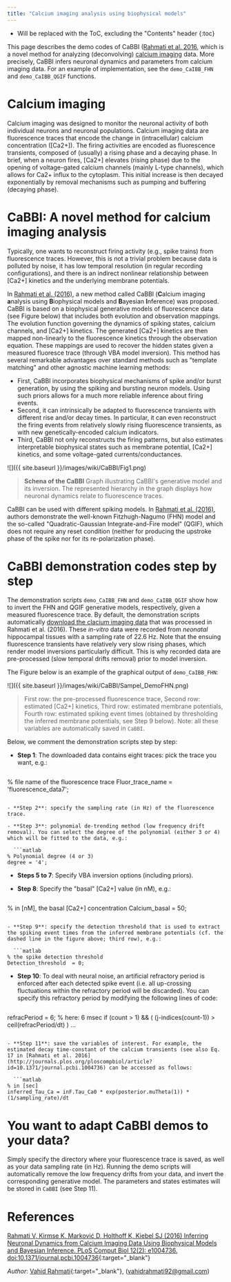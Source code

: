 ```yaml
---
title: "Calcium imaging analysis using biophysical models"
---
```

* Will be replaced with the ToC, excluding the "Contents" header
{:toc}


This page describes the demo codes of CaBBI ([Rahmati et al. 2016](http://journals.plos.org/ploscompbiol/article?id=10.1371/journal.pcbi.1004736), which is a novel method for analyzing (deconvolving) [calcium imaging](https://en.wikipedia.org/wiki/Calcium_imaging) data. More precisely, CaBBI infers neuronal dynamics and parameters from calcium imaging data. For an example of implementation, see the `demo_CaIBB_FHN` and `demo_CaIBB_QGIF` functions.

# Calcium imaging
Calcium imaging was designed to monitor the neuronal activity of both individual neurons and neuronal populations. Calcium imaging data are fluorescence traces that encode the change in (intracellular) calcium concentration ([Ca2+]). The firing activities are encoded as fluorescence transients, composed of (usually) a rising phase and a decaying phase. In brief, when a neuron fires, [Ca2+] elevates (rising phase) due to the opening of voltage-gated calcium channels (mainly L-type channels), which allows for Ca2+ influx to the cytoplasm. This initial increase is then decayed exponentially by removal mechanisms such as pumping and buffering (decaying phase). 

# CaBBI: A novel method for calcium imaging analysis

Typically, one wants to reconstruct firing activity (e.g., spike trains) from fluorescence traces. However, this is not a trivial problem because data is polluted by noise, it has low temporal resolution (in regular recording configurations), and there is an indirect nonlinear relationship between [Ca2+] kinetics and the underlying membrane potentials.

In [Rahmati et al. (2016)](http://journals.plos.org/ploscompbiol/article?id=10.1371/journal.pcbi.1004736), a new method called CaBBI (**C**alcium imaging **a**nalysis using **B**iophysical models and **B**ayesian **I**nference) was proposed. CaBBI is based on a biophysical generative models of fluorescence data (see Figure below) that includes both evolution and observation mappings. The evolution function governing the dynamics of spiking states, calcium channels, and [Ca2+] kinetics. The generated [Ca2+] kinetics are then mapped non-linearly to the fluorescence kinetics through the observation equation. These mappings are used to recover the hidden states given a measured fluoresce trace (through VBA model inversion). This method has several remarkable advantages over standard methods such as "template matching" and other agnostic machine learning methods: 

- First, CaBBI incorporates biophysical mechanisms of spike and/or burst generation, by using the spiking and bursting neuron models. Using such priors allows for a much more reliable inference about firing events.
- Second, it can intrinsically be adapted to fluorescence transients with different rise and/or decay times. In particular, it can even reconstruct the firing events from relatively slowly rising fluorescence transients, as with new genetically-encoded calcium indicators.
- Third, CaBBI not only reconstructs the firing patterns, but also estimates interpretable biophysical states such as membrane potential, [Ca2+] kinetics, and some voltage-gated currents/conductances.


![]({{ site.baseurl }}/images/wiki/CaBBI/Fig1.png)

> **Schena of the CaBBI** Graph illustrating CaBBI's generative model and its inversion. The represented hierarchy in the graph displays how neuronal dynamics relate to fluorescence traces.

CaBBI can be used with different spiking models. In [Rahmati et al. (2016)](http://journals.plos.org/ploscompbiol/article?id=10.1371/journal.pcbi.1004736), authors demonstrate the well-known Fitzhugh-Nagumo (FHN) model and the so-called "Quadratic-Gaussian Integrate-and-Fire model" (QGIF), which does not require any reset condition (neither for producing the upstroke phase of the spike nor for its re-polarization phase).


# CaBBI demonstration codes step by step
The demonstration scripts `demo_CaIBB_FHN` and `demo_CaIBB_QGIF` show how to invert the FHN and QGIF generative models, respectively, given a measured fluorescence trace. By default, the demonstration scripts automatically [download the clacium imaging data](https://figshare.com/s/e524c1d214d411e5869c06ec4b8d1f61) that was processed in Rahmati et al. (2016). These *in-vitro* data were recorded from *neonatal* hippocampal tissues with a sampling rate of 22.6 Hz. Note that the ensuing fluorescence transients have relatively very slow rising phases, which render model inversions particularly difficult. This is why recorded data are pre-processed (slow temporal drifts removal) prior to model inversion.

The Figure below is an example of the graphical output of `demo_CaIBB_FHN`:

<!-- insert an image -->
![]({{ site.baseurl }}/images/wiki/CaBBI/Sampel_DemoFHN.png)

> First row: the  pre-processed fluorescence trace, Second row: estimated [Ca2+] kinetics, Third row: estimated membrane potentials, Fourth row: estimated spiking event times (obtained by thresholding the inferred membrane potentials, see Step 9 below). Note: all these variables are automatically saved in `CaBBI`.

Below, we comment the demonstration scripts step by step:

- **Step 1**: The downloaded data contains eight traces: pick the trace you want, e.g.:

  ```matlab
% file name of the fluorescence trace
Fluor_trace_name = 'fluorescence_data7';
```

- **Step 2**: specify the sampling rate (in Hz) of the fluorescence trace.

- **Step 3**: polynomial de-trending method (low frequency drift removal). You can select the degree of the polynomial (either 3 or 4) which will be fitted to the data, e.g.:

  ```matlab
% Polynomial degree (4 or 3)
degree = '4';
```

- **Steps 5 to 7**: Specify VBA inversion options (including priors).

- **Step 8**: Specify the "basal" [Ca2+] value (in nM), e.g.:

  ```matlab
% in [nM], the basal [Ca2+] concentration
Calcium_basal = 50;
```

- **Step 9**: specify the detection threshold that is used to extract the spiking event times from the inferred membrane potentials (cf. the dashed line in the figure above; third row), e.g.:

  ```matlab
% the spike detection threshold
Detection_threshold  = 0;
```

- **Step 10**: To deal with neural noise, an artificial refractory period is enforced after each detected spike event (i.e. all up-crossing fluctuations within the refractory period will be discarded). You can specify this refractory period by modifying the following lines of code:

  ```matlab
refracPeriod = 6; % here: 6 msec
if (count > 1) && ( (j-indices(count-1)) > ceil(refracPeriod/dt) )
...
```

- **Step 11**: save the variables of interest. For example, the estimated decay time-constant of the calcium transients (see also Eq. 17 in [Rahmati et al. 2016](http://journals.plos.org/ploscompbiol/article?id=10.1371/journal.pcbi.1004736) can be accessed as follows:

  ```matlab
% in [sec]
inferred_Tau_Ca = inF.Tau_Ca0 * exp(posterior.muTheta(1)) * (1/sampling_rate)/dt
```


# You want to adapt CaBBI demos to your data?

Simply specify the directory where your fluorescence trace is saved, as well as your data sampling rate (in Hz). Running the demo scripts will automatically remove the low frequency drifts from your data, and invert the corresponding generative model. The parameters and states estimates will be stored in `CaBBI` (see Step 11).


# References

[Rahmati V, Kirmse K, Marković D, Holthoff K, Kiebel SJ (2016) Inferring Neuronal Dynamics from Calcium Imaging Data Using Biophysical Models and Bayesian Inference. PLoS Comput Biol 12(2): e1004736. doi:10.1371/journal.pcbi.1004736](http://journals.plos.org/ploscompbiol/article?id=info:doi/10.1371/journal.pcbi.1004736){:target="_blank"}


*Author*: [Vahid Rahmati](https://www.researchgate.net/profile/Vahid_Rahmati3){:target="_blank"}, (vahidrahmati92@gmail.com)
